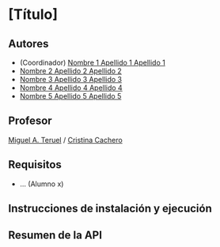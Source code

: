 # [Título]
[//]: # (Incluid aquí la descripción de vuestra aplicación. Por cierto, así se ponen comentarios en Markdown)

## Autores

* (Coordinador) [Nombre 1 Apellido 1 Apellido 1](https://github.com/alumno1)
* [Nombre 2 Apellido 2 Apellido 2](https://github.com/alumno2)
* [Nombre 3 Apellido 3 Apellido 3](https://github.com/alumno3)
* [Nombre 4 Apellido 4 Apellido 4](https://github.com/alumno4)
* [Nombre 5 Apellido 5 Apellido 5](https://github.com/alumno5)

## Profesor
[//]: # (Dejad a quien corresponda)
[Miguel A. Teruel](https://github.com/materuel-ua) / [Cristina Cachero](https://github.com/ccacheroc)

## Requisitos
[//]: # (Indicad aquí los requisitos de vuestra aplicación, así como el alumno responsable de cada uno de ellos)
* ... (Alumno x)

## Instrucciones de instalación y ejecución
[//]: # (Indicad aquí qué habría que hacer para ejecutar vuestra aplicación)

## Resumen de la API
[//]: # (Cuando tengáis la API, añadiréis aquí la descripción de las diferentes llamadas.)
[//]: # (Para la evaluación por pares, indicaréis aquí las diferentes opciones de vuestro menú textual, especificando para qué sirve cada una de ellas)
